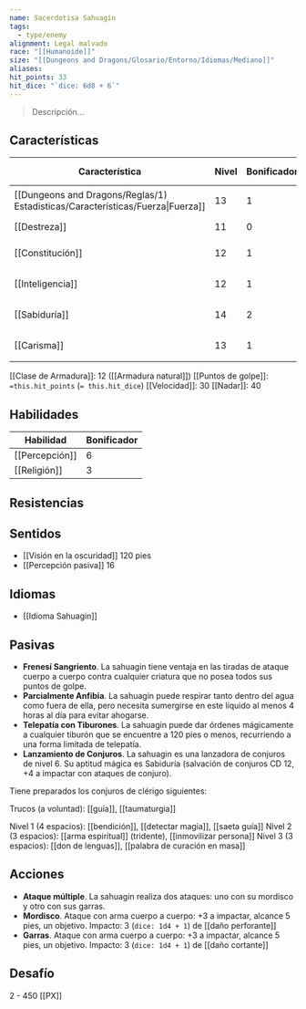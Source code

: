 ```yaml
---
name: Sacerdotisa Sahuagin
tags:
  - type/enemy
alignment: Legal malvado
race: "[[Humanoide]]"
size: "[[Dungeons and Dragons/Glosario/Entorno/Idiomas/Mediano]]"
aliases: 
hit_points: 33
hit_dice: "`dice: 6d8 + 6`"
---
```

> Descripción...
## Características
| Característica                                                                 | Nivel | Bonificador | Lanzar dado      |
| ------------------------------------------------------------------------------ | ----- | ----------- | ---------------- |
| [[Dungeons and Dragons/Reglas/1) Estadisticas/Características/Fuerza\|Fuerza]] | 13    | 1           | `dice: 1d20 + 1` |
| [[Destreza]]                                                                   | 11    | 0           | `dice: 1d20`     |
| [[Constitución]]                                                               | 12    | 1           | `dice: 1d20 + 1` |
| [[Inteligencia]]                                                               | 12    | 1           | `dice: 1d20 + 1` |
| [[Sabiduría]]                                                                  | 14    | 2           | `dice: 1d20 + 2` |
| [[Carisma]]                                                                    | 13    | 1           | `dice: 1d20 + 1` |

[[Clase de Armadura]]: 12 ([[Armadura natural]])
[[Puntos de golpe]]: `=this.hit_points` (`= this.hit_dice`)
[[Velocidad]]: 30
[[Nadar]]: 40
## Habilidades
| Habilidad | Bonificador |
| --------- | ----------- |
| [[Percepción]]          | 6            |
| [[Religión]]          | 3            |
## Resistencias

## Sentidos
- [[Visión en la oscuridad]] 120 pies
- [[Percepción pasiva]] 16
## Idiomas
- [[Idioma Sahuagin]]
## Pasivas

- **Frenesí Sangriento**. La sahuagin tiene ventaja en las tiradas de ataque cuerpo a cuerpo contra cualquier criatura que no posea todos sus puntos de golpe.
- **Parcialmente Anfibia**. La sahuagin puede respirar tanto dentro del agua como fuera de ella, pero necesita sumergirse en este líquido al menos 4 horas al día para evitar ahogarse.
- **Telepatía con Tiburones**. La sahuagin puede dar órdenes mágicamente a cualquier tiburón que se encuentre a 120 pies o menos, recurriendo a una forma limitada de telepatía. 
- **Lanzamiento de Conjuros**. La sahuagin es una lanzadora de conjuros de nivel 6. Su aptitud mágica es Sabiduría (salvación de conjuros CD 12, +4 a impactar con ataques de conjuro).

Tiene preparados los conjuros de clérigo siguientes:

Trucos (a voluntad): [[guía]], [[taumaturgia]]

Nivel 1 (4 espacios): [[bendición]], [[detectar magia]], [[saeta guía]]
Nivel 2 (3 espacios): [[arma espiritual]] (tridente), [[inmovilizar persona]]
Nivel 3 (3 espacios): [[don de lenguas]], [[palabra de curación en masa]]
## Acciones

- **Ataque múltiple**. La sahuagin realiza dos ataques: uno con su mordisco y otro con sus garras.
- **Mordisco**. Ataque con arma cuerpo a cuerpo: +3 a impactar, alcance 5 pies, un objetivo. Impacto: 3 (`dice: 1d4 + 1`) de [[daño perforante]] 
- **Garras**. Ataque con arma cuerpo a cuerpo: +3 a impactar, alcance 5 pies, un objetivo. Impacto: 3 (`dice: 1d4 + 1`) de [[daño cortante]]
## Desafío
2 - 450 [[PX]]
